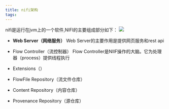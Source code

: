 ```yaml
---
title: nifi架构
tags:
---
```


nifi是运行在jvm上的一个软件,NIFI的主要组成部分如下：
![](https://nifi.apache.org/docs/nifi-docs/html/images/zero-master-node.png)

- **Web Server（网络服务）**
Web Server的主要作用是提供网页服务和rest api

- Flow Controller（流控制器）
Flow Controller是NIIF操作的大脑。它为处理器（process）提供线程执行
- Extensions（）
- FlowFile Repository（流文件仓库）
- Content Repository（内容仓库）
- Provenance Repository（源仓库）
